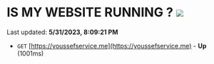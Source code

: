 # IS MY WEBSITE RUNNING ? [![](https://img.shields.io/static/v1?label=Sponsor&message=%E2%9D%A4&logo=GitHub&color=%23fe8e86)](https://github.com/sponsors/<username>)

Last updated: **5/31/2023, 8:09:21 PM**

- `GET` [https://youssefservice.me](https://youssefservice.me) - **Up** (1001ms)
